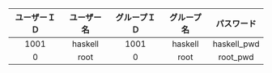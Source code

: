 |ユーザーＩＤ|ユーザー名|グループＩＤ|グループ名|パスワード|
|:-:|:-:|:-:|:-:|:-:|
|1001|haskell|1001|haskell|haskell_pwd|
|0|root|0|root|root_pwd|
